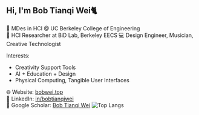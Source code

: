 ## Hi, I'm Bob Tianqi Wei🐈

🏫 MDes in HCI @ UC Berkeley College of Engineering  
🔬 HCI Researcher at BiD Lab, Berkeley EECS
💻 Design Engineer, Musician, Creative Technologist  

Interests:
- Creativity Support Tools  
- AI + Education + Design  
- Physical Computing, Tangible User Interfaces 

🌐 Website: [bobwei.top](https://www.bobwei.top)  
💼 LinkedIn: [in/bobtianqiwei](https://www.linkedin.com/in/bobtianqiwei)  
📑 Google Scholar: [Bob Tianqi Wei](https://scholar.google.com/citations?user=G1m94BIAAAAJ&hl=en)
![Top Langs](https://github-readme-stats.vercel.app/api/top-langs/?username=bobtianqiwei&layout=compact)
